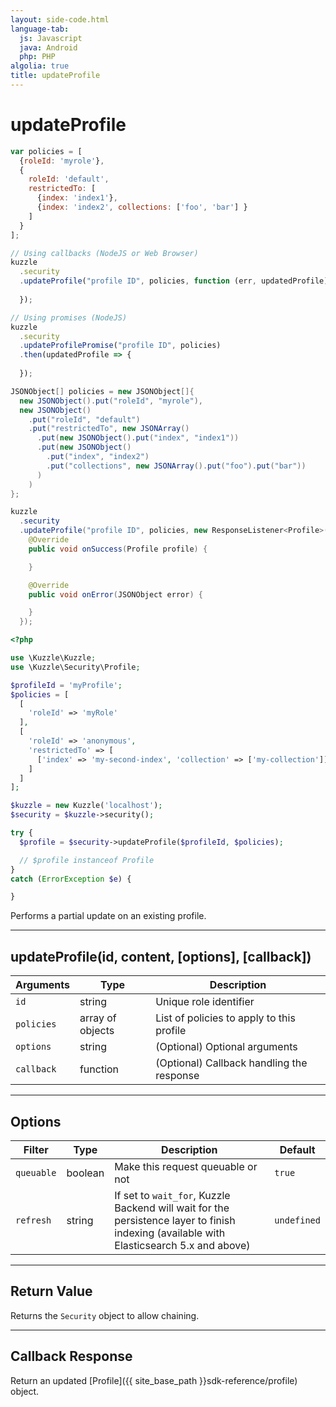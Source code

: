 ```yaml
---
layout: side-code.html
language-tab:
  js: Javascript
  java: Android
  php: PHP
algolia: true
title: updateProfile
---
```


# updateProfile

```js
var policies = [
  {roleId: 'myrole'},
  {
    roleId: 'default', 
    restrictedTo: [
      {index: 'index1'}, 
      {index: 'index2', collections: ['foo', 'bar'] } 
    ] 
  }
];

// Using callbacks (NodeJS or Web Browser)
kuzzle
  .security
  .updateProfile("profile ID", policies, function (err, updatedProfile) {
    
  });

// Using promises (NodeJS)
kuzzle
  .security
  .updateProfilePromise("profile ID", policies)
  .then(updatedProfile => {
    
  });
```

```java
JSONObject[] policies = new JSONObject[]{
  new JSONObject().put("roleId", "myrole"),
  new JSONObject()
    .put("roleId", "default")
    .put("restrictedTo", new JSONArray()
      .put(new JSONObject().put("index", "index1"))
      .put(new JSONObject()
        .put("index", "index2")
        .put("collections", new JSONArray().put("foo").put("bar"))
      )
    )
};

kuzzle
  .security
  .updateProfile("profile ID", policies, new ResponseListener<Profile>() {
    @Override
    public void onSuccess(Profile profile) {

    }

    @Override
    public void onError(JSONObject error) {

    }
  });
```

```php
<?php

use \Kuzzle\Kuzzle;
use \Kuzzle\Security\Profile;

$profileId = 'myProfile';
$policies = [
  [
    'roleId' => 'myRole'
  ],
  [
    'roleId' => 'anonymous',
    'restrictedTo' => [
      ['index' => 'my-second-index', 'collection' => ['my-collection']]
    ]
  ]
];

$kuzzle = new Kuzzle('localhost');
$security = $kuzzle->security();

try {
  $profile = $security->updateProfile($profileId, $policies);

  // $profile instanceof Profile
}
catch (ErrorException $e) {

}
```

Performs a partial update on an existing profile.

---

## updateProfile(id, content, [options], [callback])

| Arguments | Type | Description |
|---------------|---------|----------------------------------------|
| ``id`` | string | Unique role identifier |
| ``policies`` | array of objects| List of policies to apply to this profile |
| ``options`` | string | (Optional) Optional arguments |
| ``callback`` | function | (Optional) Callback handling the response |

---

## Options

| Filter | Type | Description | Default |
|---------------|---------|----------------------------------------|---------|
| ``queuable`` | boolean | Make this request queuable or not  | ``true`` |
| ``refresh`` | string | If set to ``wait_for``, Kuzzle Backend will wait for the persistence layer to finish indexing (available with Elasticsearch 5.x and above) | ``undefined`` |

---

## Return Value

Returns the `Security` object to allow chaining.

---

## Callback Response

Return an updated [Profile]({{ site_base_path }}sdk-reference/profile) object.
